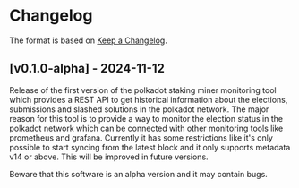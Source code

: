 # Changelog

The format is based on [Keep a Changelog].

[Keep a Changelog]: http://keepachangelog.com/en/1.0.0/

## [v0.1.0-alpha] - 2024-11-12

Release of the first version of the polkadot staking miner monitoring tool which provides a REST API to get historical information about the elections, submissions and slashed solutions in the polkadot network.
The major reason for this tool is to provide a way to monitor the election status in the polkadot network which can be connected with other monitoring tools like prometheus and grafana.
Currently it has some restrictions like it's only possible to start syncing from the latest block and it only supports metadata v14 or above. This will be improved in future versions.

Beware that this software is an alpha version and it may contain bugs.